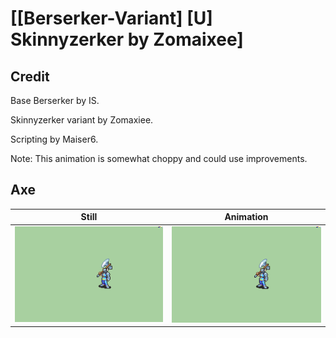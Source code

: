 # [\[Berserker-Variant\] \[U\] Skinnyzerker by Zomaixee]

## Credit

Base Berserker by IS.

Skinnyzerker variant by Zomaxiee.

Scripting by Maiser6.

Note: This animation is somewhat choppy and could use improvements.
	
## Axe

| Still | Animation |
| :---: | :-------: |
| ![Axe still](./Axe_000.png) | ![Axe animation](./Axe.gif) |
